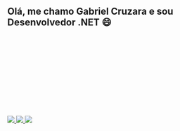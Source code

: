 ## Olá, me chamo Gabriel Cruzara e sou Desenvolvedor .NET :smile:

<div>
  <img height="180em" (https://github-readme-stats.vercel.app/api?username=gabrielcruzara&show_icons=true&theme=material-palenight&count_private=true)/>
  <img height="180em" (https://github-readme-stats.vercel.app/api/top-langs/?username=gabrielcruzara&layout=compact)](https://github.com/gabrielcruzara/github-readme-stats)/>
</div>



<a href="https://www.linkedin.com/in/gabriel-cruzara/" alt="Linkedin" target="_blank">
  <img src="https://img.shields.io/badge/LinkedIn-0077B5?style=for-the-badge&logo=linkedin&logoColor=white">
</a>

<a href="https://gitlab.com/cruzaragabriel" alt="GitLab" target="_blank">
  <img src="https://img.shields.io/badge/GitLab-330F63?style=for-the-badge&logo=gitlab&logoColor=white">
</a>

<a href="https://github.com/gabrielcruzara" alt="GitHub" target="_blank">
  <img src="https://img.shields.io/badge/GitHub-100000?style=for-the-badge&logo=github&logoColor=white">
</a>

